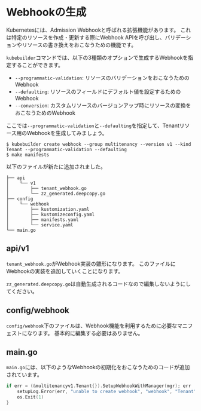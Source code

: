 # Webhookの生成

Kubernetesには、Admission Webhookと呼ばれる拡張機能があります。
これは特定のリソースを作成・更新する際にWebhook APIを呼び出し、バリデーションやリソースの書き換えをおこなうための機能です。

`kubebuilder`コマンドでは、以下の3種類のオプションで生成するWebhookを指定することができます。

- `--programmatic-validation`: リソースのバリデーションをおこなうためのWebhook
- `--defaulting`: リソースのフィールドにデフォルト値を設定するためのWebhook
- `--conversion`: カスタムリソースのバージョンアップ時にリソースの変換をおこなうためのWebhook

ここでは`--programmatic-validation`と`--defaulting`を指定して、Tenantリソース用のWebhookを生成してみましょう。

```console
$ kubebuilder create webhook --group multitenancy --version v1 --kind Tenant --programmatic-validation --defaulting
$ make manifests
```

以下のファイルが新たに追加されました。

```
├── api
│    └── v1
│        ├── tenant_webhook.go
│        └── zz_generated.deepcopy.go
├── config
│    └── webhook
│        ├── kustomization.yaml
│        ├── kustomizeconfig.yaml
│        ├── manifests.yaml
│        └── service.yaml
└── main.go
```

## api/v1

`tenant_webhook.go`がWebhook実装の雛形になります。
このファイルにWebhookの実装を追加していくことになります。

`zz_generated.deepcopy.go`は自動生成されるコードなので編集しないようにしてください。

## config/webhook

`config/webhook`下のファイルは、Webhook機能を利用するために必要なマニフェストになります。
基本的に編集する必要はありません。

## main.go

`main.go`には、以下のようなWebhookの初期化をおこなうためのコードが追加されています。

```go
if err = (&multitenancyv1.Tenant{}).SetupWebhookWithManager(mgr); err != nil {
	setupLog.Error(err, "unable to create webhook", "webhook", "Tenant")
	os.Exit(1)
}
```
